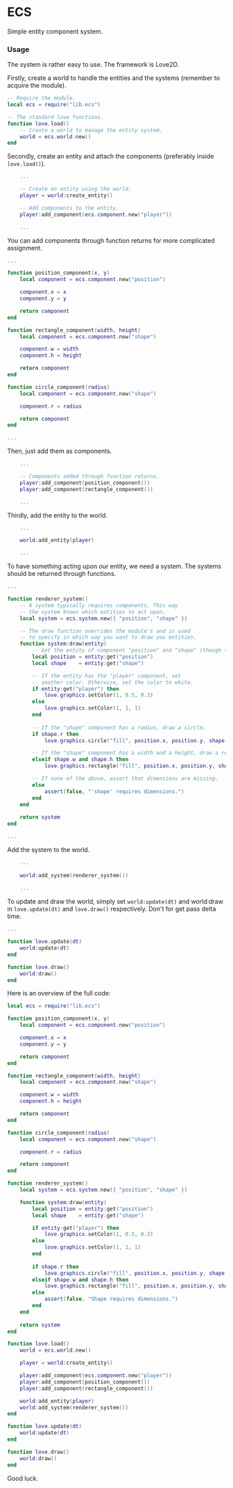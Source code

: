 # ECS

Simple entity component system.

### Usage

The system is rather easy to use. The framework is Love2D.

Firstly, create a world to handle the entities and the systems (remember to acquire the module).

```Lua 
-- Require the module.
local ecs = require("lib.ecs")

-- The standard love functions.
function love.load()
	-- Create a world to manage the entity system.
	world = ecs.world.new()
end
```

Secondly, create an entity and attach the components (preferably inside `love.load()`).

```Lua 
	...

	-- Create an entity using the world.
	player = world:create_entity()

	-- Add components to the entity.
	player:add_component(ecs.component.new("player"))

	...
```

You can add components through function returns for more complicated assignment.

```Lua
...

function position_component(x, y)
	local component = ecs.component.new("position")

	component.x = x
	component.y = y

	return component
end

function rectangle_component(width, height)
	local component = ecs.component.new("shape")

	component.w = width
	component.h = height

	return component
end

function circle_component(radius)
	local component = ecs.component.new("shape")

	component.r = radius

	return component
end

...
```

Then, just add them as components.

```Lua 
	...

	-- Components added through function returns.
	player:add_component(position_component())
	player:add_component(rectangle_component())

	...
```

Thirdly, add the entity to the world.


```Lua
	...

	world:add_entity(player)

	...
```

To have something acting upon our entity, we need a system. The systems should be returned through functions.

```Lua
...

function renderer_system()
	-- A system typically requires components. This way
	-- the system knows which entities to act upon.
	local system = ecs.system.new({ "position", "shape" })

	-- The draw function overrides the module's and is used 
	-- to specify in which way you want to draw you entities.
	function system:draw(entity)
		-- Get the entity of component "position" and "shape" (though they may be the same).
		local position = entity:get("position")
		local shape    = entity:get("shape")

		-- If the entity has the "player" component, set 
		-- another color. Otherwise, set the color to white.
		if entity:get("player") then
			love.graphics.setColor(1, 0.5, 0.3)
		else
			love.graphics.setColor(1, 1, 1)
		end
	
		-- If the "shape" component has a radius, draw a circle.
		if shape.r then
			love.graphics.circle("fill", position.x, position.y, shape.r)

		-- If the "shape" component has a width and a height, draw a rectangle.
		elseif shape.w and shape.h then
			love.graphics.rectangle("fill", position.x, position.y, shape.w, shape.h)

		-- If none of the above, assert that dimensions are missing.
		else
			assert(false, "'shape' requires dimensions.")
		end
	end
	
	return system
end

...
```

Add the system to the world.

```Lua
	...
	
	world:add_system(renderer_system())
	
	...
```

To update and draw the world, simply set `world:update(dt)` and world:draw in `love.update(dt)` and `love.draw()` respectively. Don't for get pass delta time.

```Lua
...

function love.update(dt)
	world:update(dt)
end

function love.draw()
	world:draw()
end

```

Here is an overview of the full code:

```Lua
local ecs = require("lib.ecs")

function position_component(x, y)
	local component = ecs.component.new("position")

	component.x = x
	component.y = y

	return component
end

function rectangle_component(width, height)
	local component = ecs.component.new("shape")

	component.w = width
	component.h = height

	return component
end

function circle_component(radius)
	local component = ecs.component.new("shape")

	component.r = radius

	return component
end

function renderer_system()
	local system = ecs.system.new({ "position", "shape" })

	function system:draw(entity)
		local position = entity:get("position")
		local shape    = entity:get("shape")

		if entity:get("player") then
			love.graphics.setColor(1, 0.5, 0.3)
		else
			love.graphics.setColor(1, 1, 1)
		end
	
		if shape.r then
			love.graphics.circle("fill", position.x, position.y, shape.r)
		elseif shape.w and shape.h then
			love.graphics.rectangle("fill", position.x, position.y, shape.w, shape.h)
		else
			assert(false, "Shape requires dimensions.")
		end
	end
	
	return system
end

function love.load()
	world = ecs.world.new()

	player = world:create_entity()

	player:add_component(ecs.component.new("player"))
	player:add_component(position_component())
	player:add_component(rectangle_component())

	world:add_entity(player)
	world:add_system(renderer_system())
end

function love.update(dt)
	world:update(dt)
end

function love.draw()
	world:draw()
end

```

Good luck.
